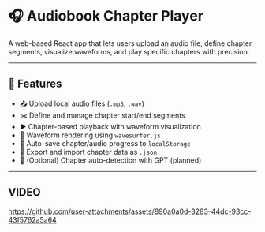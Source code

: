 # 🎧 Audiobook Chapter Player

A web-based React app that lets users upload an audio file, define chapter segments, visualize waveforms, and play specific chapters with precision.

---

## 🚀 Features

- 📤 Upload local audio files (`.mp3`, `.wav`)
- ✂️ Define and manage chapter start/end segments
- ▶️ Chapter-based playback with waveform visualization
- 🌊 Waveform rendering using `wavesurfer.js`
- 💾 Auto-save chapter/audio progress to `localStorage`
- 🔁 Export and import chapter data as `.json`
- 🧠 (Optional) Chapter auto-detection with GPT (planned)

---

## VIDEO

https://github.com/user-attachments/assets/890a0a0d-3283-44dc-93cc-43f5762a5a64


